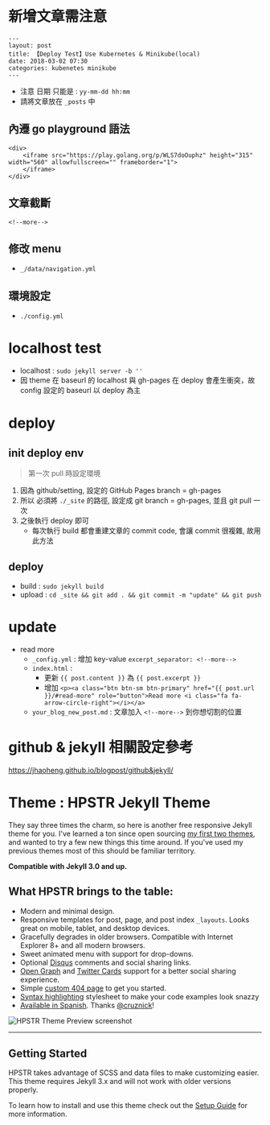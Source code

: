 # 新增文章需注意

```
---
layout: post
title: 【Deploy Test】Use Kubernetes & Minikube(local)
date: 2018-03-02 07:30
categories: kubenetes minikube
---
```

- 注意 日期 只能是 : `yy-mm-dd hh:mm`
- 請將文章放在 `_posts` 中

## 內遷 go playground 語法
```
<div>
    <iframe src="https://play.golang.org/p/WLS7doOuphz" height="315" width="560" allowfullscreen="" frameborder="1">
    </iframe>
</div>
```

## 文章截斷
`<!--more-->`

## 修改 menu
- `_/data/navigation.yml`

## 環境設定
- `./config.yml`

# localhost test
- localhost : `sudo jekyll server -b ''`
- 因 theme 在 baseurl 的 localhost 與 gh-pages 在 deploy 會產生衝突，故 config 設定的 baseurl 以 deploy 為主

# deploy
## init deploy env
> 第一次 pull 時設定環境

1. 因為 github/setting, 設定的 GitHub Pages branch = gh-pages
2. 所以 必須將 `./_site` 的路徑, 設定成 git branch = gh-pages, 並且 git pull 一次
3. 之後執行 deploy 即可
    - 每次執行 build 都會重建文章的 commit code, 會讓 commit 很複雜, 故用此方法

## deploy
- build : `sudo jekyll build`
- upload : `cd _site && git add . && git commit -m "update" && git push`

# update

- read more 
    - `_config.yml` : 增加 key-value `excerpt_separator: <!--more-->`
    - `index.html` : 
        - 更新 `{{ post.content }}` 為 `{{ post.excerpt }}`
        - 增加 `<p><a class="btn btn-sm btn-primary" href="{{ post.url }}/#read-more" role="button">Read more <i class="fa fa-arrow-circle-right"></i></a>`
    - `your_blog_new_post.md` : 文章加入 `<!--more-->` 到你想切割的位置

# github & jekyll 相關設定參考
https://jhaoheng.github.io/blogpost/github&jekyll/


# Theme : HPSTR Jekyll Theme

They say three times the charm, so here is another free responsive Jekyll theme for you. I've learned a ton since open sourcing [my first two themes](https://mademistakes.com/work/jekyll-themes/), and wanted to try a few new things this time around. If you've used my previous themes most of this should be familiar territory.

**Compatible with Jekyll 3.0 and up.**

## What HPSTR brings to the table:

* Modern and minimal design.
* Responsive templates for post, page, and post index `_layouts`. Looks great on mobile, tablet, and desktop devices.
* Gracefully degrades in older browsers. Compatible with Internet Explorer 8+ and all modern browsers.  
* Sweet animated menu with support for drop-downs.
* Optional [Disqus](http://disqus.com) comments and social sharing links.
* [Open Graph](https://developers.facebook.com/docs/opengraph/) and [Twitter Cards](https://dev.twitter.com/docs/cards) support for a better social sharing experience.
* Simple [custom 404 page](http://mmistakes.github.io/hpstr-jekyll-theme/404.html) to get you started.
* [Syntax highlighting](http://mmistakes.github.io/hpstr-jekyll-theme/code-highlighting-post/) stylesheet to make your code examples look snazzy
* [Available in Spanish](https://github.com/cruznick/hpstr-jekyll-theme/tree/es). Thanks [@cruznick](https://github.com/cruznick)!

![HPSTR Theme Preview screenshot](http://mmistakes.github.io/hpstr-jekyll-theme/images/hpstr-jekyll-theme-preview.jpg)

---

## Getting Started

HPSTR takes advantage of SCSS and data files to make customizing easier. This theme requires Jekyll 3.x and will not work with older versions properly.

To learn how to install and use this theme check out the [Setup Guide](https://mmistakes.github.io/hpstr-jekyll-theme/theme-setup/) for more information.
